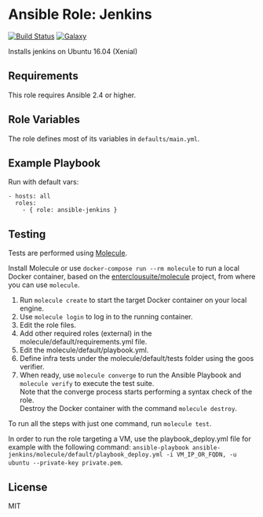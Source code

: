 Ansible Role: Jenkins 
======================================

[![Build Status](https://travis-ci.org/entercloudsuite/ansible-jenkins.svg?branch=master)](https://travis-ci.org/entercloudsuite/ansible-jenkins)
[![Galaxy](https://img.shields.io/badge/galaxy-entercloudsuite.jenkins-blue.svg?style=flat-square)](https://galaxy.ansible.com/entercloudsuite/jenkins)  

Installs jenkins on Ubuntu 16.04 (Xenial)

## Requirements

This role requires Ansible 2.4 or higher.

## Role Variables

The role defines most of its variables in `defaults/main.yml`.

## Example Playbook

Run with default vars:

    - hosts: all
      roles:
        - { role: ansible-jenkins }

## Testing

Tests are performed using [Molecule](http://molecule.readthedocs.org/en/latest/).

Install Molecule or use `docker-compose run --rm molecule` to run a local Docker container, based on the [enterclousuite/molecule](https://hub.docker.com/r/fminzoni/molecule/) project, from where you can use `molecule`.

1. Run `molecule create` to start the target Docker container on your local engine.  
2. Use `molecule login` to log in to the running container.  
3. Edit the role files.  
4. Add other required roles (external) in the molecule/default/requirements.yml file.  
5. Edit the molecule/default/playbook.yml.  
6. Define infra tests under the molecule/default/tests folder using the goos verifier.  
7. When ready, use `molecule converge` to run the Ansible Playbook and `molecule verify` to execute the test suite.  
Note that the converge process starts performing a syntax check of the role.  
Destroy the Docker container with the command `molecule destroy`.   

To run all the steps with just one command, run `molecule test`. 

In order to run the role targeting a VM, use the playbook_deploy.yml file for example with the following command: `ansible-playbook ansible-jenkins/molecule/default/playbook_deploy.yml -i VM_IP_OR_FQDN, -u ubuntu --private-key private.pem`.  

## License

MIT